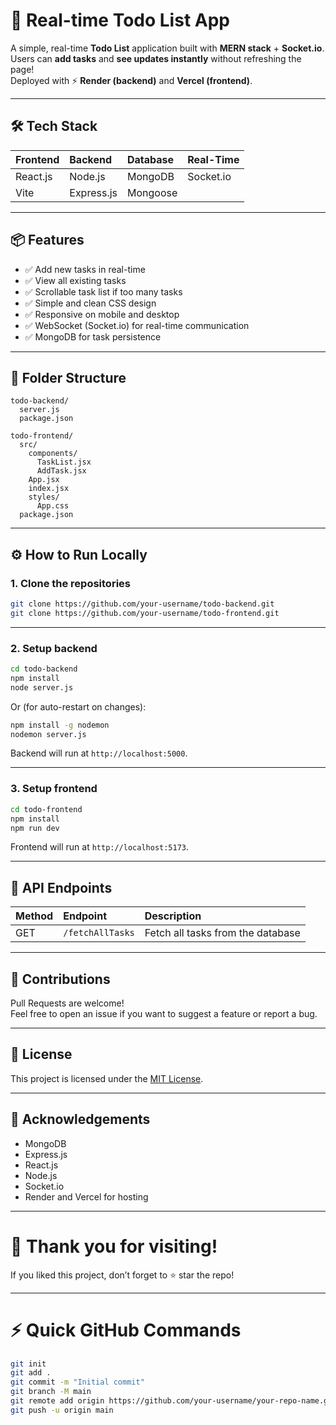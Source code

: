 # 📝 Real-time Todo List App

A simple, real-time **Todo List** application built with **MERN stack** + **Socket.io**.  
Users can **add tasks** and **see updates instantly** without refreshing the page!  
Deployed with ⚡ **Render (backend)** and **Vercel (frontend)**.

---


## 🛠 Tech Stack

| Frontend | Backend | Database | Real-Time |
|:---|:---|:---|:---|
| React.js | Node.js | MongoDB | Socket.io |
| Vite | Express.js | Mongoose |  |

---

## 📦 Features

- ✅ Add new tasks in real-time
- ✅ View all existing tasks
- ✅ Scrollable task list if too many tasks
- ✅ Simple and clean CSS design
- ✅ Responsive on mobile and desktop
- ✅ WebSocket (Socket.io) for real-time communication
- ✅ MongoDB for task persistence

---

## 📂 Folder Structure

```
todo-backend/
  server.js
  package.json

todo-frontend/
  src/
    components/
      TaskList.jsx
      AddTask.jsx
    App.jsx
    index.jsx
    styles/
      App.css
  package.json
```

---

## ⚙️ How to Run Locally

### 1. Clone the repositories

```bash
git clone https://github.com/your-username/todo-backend.git
git clone https://github.com/your-username/todo-frontend.git
```

---

### 2. Setup backend

```bash
cd todo-backend
npm install
node server.js
```
Or (for auto-restart on changes):

```bash
npm install -g nodemon
nodemon server.js
```

Backend will run at `http://localhost:5000`.

---

### 3. Setup frontend

```bash
cd todo-frontend
npm install
npm run dev
```

Frontend will run at `http://localhost:5173`.

---

## 🔗 API Endpoints

| Method | Endpoint | Description |
|:---|:---|:---|
| GET | `/fetchAllTasks` | Fetch all tasks from the database |

---

## 🤝 Contributions

Pull Requests are welcome!  
Feel free to open an issue if you want to suggest a feature or report a bug.

---

## 📄 License

This project is licensed under the [MIT License](LICENSE).

---

## 🙏 Acknowledgements

- MongoDB
- Express.js
- React.js
- Node.js
- Socket.io
- Render and Vercel for hosting

---

# 🎉 Thank you for visiting!

If you liked this project, don’t forget to ⭐ star the repo!

---

# ⚡ Quick GitHub Commands

```bash
git init
git add .
git commit -m "Initial commit"
git branch -M main
git remote add origin https://github.com/your-username/your-repo-name.git
git push -u origin main
```
